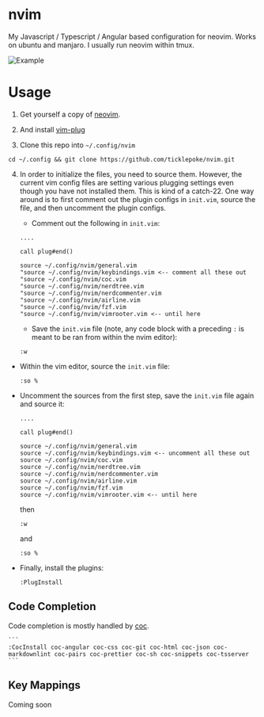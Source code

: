 # nvim

My Javascript / Typescript / Angular based configuration for neovim.
Works on ubuntu and manjaro. I usually run neovim within tmux.

![Example](https://github.com/ticklepoke/nvim/blob/master/demo1.gif)

# Usage

1. Get yourself a copy of [neovim](https://github.com/neovim/neovim/wiki/Installing-Neovim).

2. And install [vim-plug](https://github.com/junegunn/vim-plug#installation)

3. Clone this repo into `~/.config/nvim`

```
cd ~/.config && git clone https://github.com/ticklepoke/nvim.git
```

4. In order to initialize the files, you need to source them. However, the current vim config files are setting various plugging settings even though you have not installed them.
   This is kind of a catch-22. One way around is to first comment out the plugin configs in `init.vim`, source the file, and then uncomment the plugin configs.

   - Comment out the following in `init.vim`:

   ```
   ....

   call plug#end()

   source ~/.config/nvim/general.vim
   "source ~/.config/nvim/keybindings.vim <-- comment all these out
   "source ~/.config/nvim/coc.vim
   "source ~/.config/nvim/nerdtree.vim
   "source ~/.config/nvim/nerdcommenter.vim
   "source ~/.config/nvim/airline.vim
   "source ~/.config/nvim/fzf.vim
   "source ~/.config/nvim/vimrooter.vim <-- until here
   ```

   - Save the `init.vim` file (note, any code block with a preceding `:` is meant to be ran from within the nvim editor):

   ```
   :w
   ```

- Within the vim editor, source the `init.vim` file:

  ```
  :so %
  ```

- Uncomment the sources from the first step, save the `init.vim` file again and source it:

  ```
  ....

  call plug#end()

  source ~/.config/nvim/general.vim
  source ~/.config/nvim/keybindings.vim <-- uncomment all these out
  source ~/.config/nvim/coc.vim
  source ~/.config/nvim/nerdtree.vim
  source ~/.config/nvim/nerdcommenter.vim
  source ~/.config/nvim/airline.vim
  source ~/.config/nvim/fzf.vim
  source ~/.config/nvim/vimrooter.vim <-- until here
  ```

  then

  ```
  :w
  ```

  and

  ```
  :so %
  ```

- Finally, install the plugins:

  ```
  :PlugInstall
  ```

## Code Completion

Code completion is mostly handled by [coc](https://github.com/neoclide/coc.nvim).

    ```
    :CocInstall coc-angular coc-css coc-git coc-html coc-json coc-markdownlint coc-pairs coc-prettier coc-sh coc-snippets coc-tsserver
    ```

## Key Mappings

Coming soon
